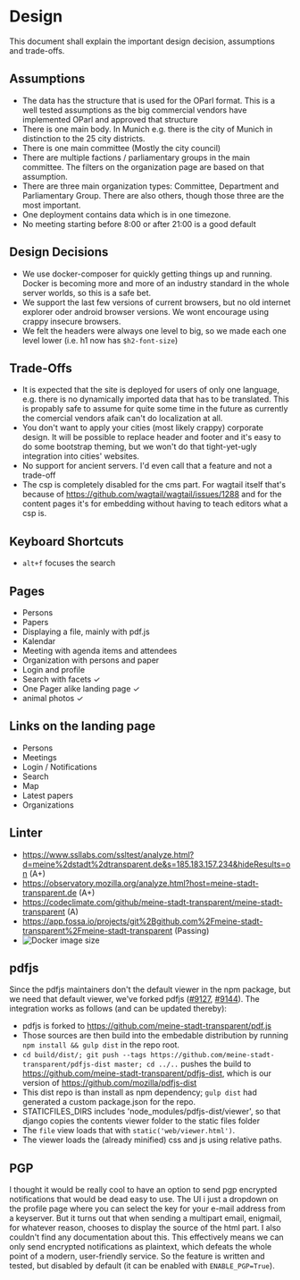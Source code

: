 # Design

This document shall explain the important design decision, assumptions and trade-offs.

## Assumptions

 * The data has the structure that is used for the OParl format. This is a well tested assumptions as the big commercial vendors have implemented OParl and approved that structure
 * There is one main body. In Munich e.g. there is the city of Munich in distinction to the 25 city districts.
 * There is one main committee (Mostly the city council)
 * There are multiple factions / parliamentary groups in the main committee. The filters on the organization page are based on that assumption.
 * There are three main organization types: Committee, Department and Parliamentary Group. There are also others, though those three are the most important.
 * One deployment contains data which is in one timezone.
 * No meeting starting before 8:00 or after 21:00 is a good default

## Design Decisions
 * We use docker-composer for quickly getting things up and running. Docker is becoming more and more of an industry standard in the whole server worlds, so this is a safe bet.
 * We support the last few versions of current browsers, but no old internet explorer oder android browser versions. We wont encourage using crappy insecure browsers.
 * We felt the headers were always one level to big, so we made each one level lower (i.e. h1 now has `$h2-font-size`)

## Trade-Offs
 * It is expected that the site is deployed for users of only one language, e.g. there is no dynamically imported data that has to be translated. This is propably safe to assume for quite some time in the future as currently the comercial vendors afaik can't do localization at all.
 * You don't want to apply your cities (most likely crappy) corporate design. It will be possible to replace header and footer and it's easy to do some bootstrap theming, but we won't do that tight-yet-ugly integration into cities' websites.
 * No support for ancient servers. I'd even call that a feature and not a trade-off
 * The csp is completely disabled for the cms part. For wagtail itself that's because of https://github.com/wagtail/wagtail/issues/1288 and for the content pages it's for embedding without having to teach editors what a csp is.

## Keyboard Shortcuts
 * `alt+f` focuses the search

## Pages
 * Persons
 * Papers
 * Displaying a file, mainly with pdf.js
 * Kalendar
 * Meeting with agenda items and attendees
 * Organization with persons and paper
 * Login and profile
 * Search with facets ✓
 * One Pager alike landing page ✓
 * animal photos ✓

## Links on the landing page
 * Persons
 * Meetings
 * Login / Notifications
 * Search
 * Map
 * Latest papers
 * Organizations

## Linter
 * https://www.ssllabs.com/ssltest/analyze.html?d=meine%2dstadt%2dtransparent.de&s=185.183.157.234&hideResults=on (A+)
 * https://observatory.mozilla.org/analyze.html?host=meine-stadt-transparent.de (A+)
 * https://codeclimate.com/github/meine-stadt-transparent/meine-stadt-transparent (A)
 * https://app.fossa.io/projects/git%2Bgithub.com%2Fmeine-stadt-transparent%2Fmeine-stadt-transparent (Passing)
 * ![Docker image size](https://img.shields.io/microbadger/image-size/konstin2/meine-stadt-transparent.svg)

## pdfjs

Since the pdfjs maintainers don't the default viewer in the npm package, but we need that default viewer, we've forked pdfjs ([#9127](https://github.com/mozilla/pdf.js/issues/9127), [#9144](https://github.com/mozilla/pdf.js/pull/9144)). The integration works as follows (and can be updated thereby):

 * pdfjs is forked to https://github.com/meine-stadt-transparent/pdf.js
 * Those sources are then build into the embedable distribution by running `npm install && gulp dist` in the repo root.
 * `cd build/dist/; git push --tags https://github.com/meine-stadt-transparent/pdfjs-dist master; cd ../..` pushes the build to https://github.com/meine-stadt-transparent/pdfjs-dist, which is our version of https://github.com/mozilla/pdfjs-dist
 * This dist repo is than install as npm dependency; `gulp dist` had generated a custom package.json for the repo.
 * STATICFILES_DIRS includes 'node_modules/pdfjs-dist/viewer', so that django copies the contents viewer folder to the static files folder
 * The `file` view loads that with `static('web/viewer.html')`.
 * The viewer loads the (already minified) css and js using relative paths.

## PGP

I thought it would be really cool to have an option to send pgp encrypted notifications that would be dead easy to use. The UI i just a dropdown on the profile page where you can select the key for your e-mail address from a keyserver. But it turns out that when sending a multipart email, enigmail, for whatever reason, chooses to display the source of the html part. I also couldn't find any documentation about this. This effectively means we can only send encrypted notifications as plaintext, which defeats the whole point of a modern, user-friendly service. So the feature is written and tested, but disabled by default (it can be enabled with `ENABLE_PGP=True`).
